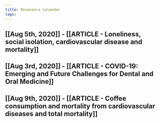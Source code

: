 ```yaml
---
title: Resonance Calendar
tags:
---
```


## [[Aug 5th, 2020]] - [[ARTICLE - Loneliness, social isolation, cardiovascular disease and mortality]]
## [[Aug 3rd, 2020]] - [[ARTICLE - COVID-19: Emerging and Future Challenges for Dental and Oral Medicine]]
## [[Aug 9th, 2020]] - [[ARTICLE - Coffee consumption and mortality from cardiovascular diseases and total mortality]]
